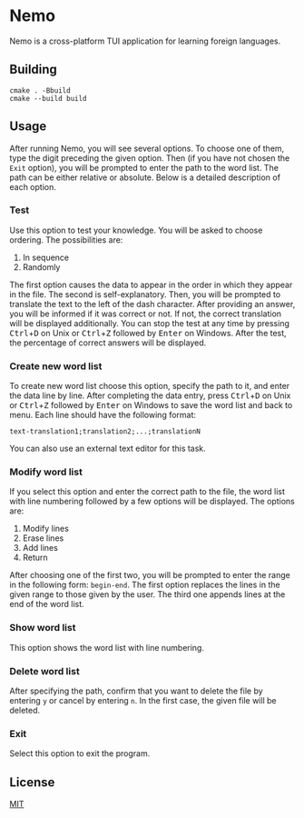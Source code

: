 # Nemo

Nemo is a cross-platform TUI application for learning foreign languages.

## Building

``` shell
cmake . -Bbuild
cmake --build build
```

## Usage

After running Nemo, you will see several options. To choose one of them, type the digit preceding the given option. Then (if you have not chosen the `Exit` option), you will be prompted to enter the path to the word list. The path can be either relative or absolute. Below is a detailed description of each option.

### Test

Use this option to test your knowledge. You will be asked to choose ordering. The possibilities are:

1. In sequence
2. Randomly

The first option causes the data to appear in the order in which they appear in the file. The second is self-explanatory. Then, you will be prompted to translate the text to the left of the dash character. After providing an answer, you will be informed if it was correct or not. If not, the correct translation will be displayed additionally. You can stop the test at any time by pressing <kbd>Ctrl</kbd>+<kbd>D</kbd> on Unix or <kbd>Ctrl</kbd>+<kbd>Z</kbd> followed by <kbd>Enter</kbd> on Windows. After the test, the percentage of correct answers will be displayed.

### Create new word list

To create new word list choose this option, specify the path to it, and enter the data line by line. After completing the data entry, press <kbd>Ctrl</kbd>+<kbd>D</kbd> on Unix or <kbd>Ctrl</kbd>+<kbd>Z</kbd> followed by <kbd>Enter</kbd> on Windows to save the word list and back to menu. Each line should have the following format:

```
text-translation1;translation2;...;translationN
```

You can also use an external text editor for this task.

### Modify word list

If you select this option and enter the correct path to the file, the word list with line numbering followed by a few options will be displayed. The options are:

1. Modify lines
2. Erase lines
3. Add lines
4. Return

After choosing one of the first two, you will be prompted to enter the range in the following form: `begin-end`. The first option replaces the lines in the given range to those given by the user. The third one appends lines at the end of the word list.

### Show word list

This option shows the word list with line numbering.

### Delete word list

After specifying the path, confirm that you want to delete the file by entering `y` or cancel by entering `n`. In the first case, the given file will be deleted.

### Exit

Select this option to exit the program.

## License

[MIT](https://github.com/wadiim/nemo/blob/master/LICENSE)
